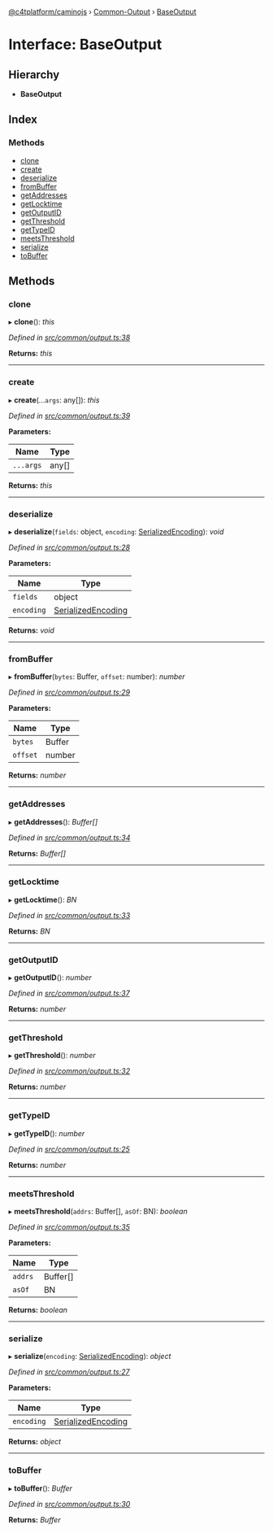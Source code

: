 [@c4tplatform/caminojs](../api.md) › [Common-Output](../modules/common_output.md) › [BaseOutput](common_output.baseoutput.md)

# Interface: BaseOutput

## Hierarchy

* **BaseOutput**

## Index

### Methods

* [clone](common_output.baseoutput.md#clone)
* [create](common_output.baseoutput.md#create)
* [deserialize](common_output.baseoutput.md#deserialize)
* [fromBuffer](common_output.baseoutput.md#frombuffer)
* [getAddresses](common_output.baseoutput.md#getaddresses)
* [getLocktime](common_output.baseoutput.md#getlocktime)
* [getOutputID](common_output.baseoutput.md#getoutputid)
* [getThreshold](common_output.baseoutput.md#getthreshold)
* [getTypeID](common_output.baseoutput.md#gettypeid)
* [meetsThreshold](common_output.baseoutput.md#meetsthreshold)
* [serialize](common_output.baseoutput.md#serialize)
* [toBuffer](common_output.baseoutput.md#tobuffer)

## Methods

###  clone

▸ **clone**(): *this*

*Defined in [src/common/output.ts:38](https://github.com/chain4travel/caminojs/blob/8077d740/src/common/output.ts#L38)*

**Returns:** *this*

___

###  create

▸ **create**(...`args`: any[]): *this*

*Defined in [src/common/output.ts:39](https://github.com/chain4travel/caminojs/blob/8077d740/src/common/output.ts#L39)*

**Parameters:**

Name | Type |
------ | ------ |
`...args` | any[] |

**Returns:** *this*

___

###  deserialize

▸ **deserialize**(`fields`: object, `encoding`: [SerializedEncoding](../modules/utils_serialization.md#serializedencoding)): *void*

*Defined in [src/common/output.ts:28](https://github.com/chain4travel/caminojs/blob/8077d740/src/common/output.ts#L28)*

**Parameters:**

Name | Type |
------ | ------ |
`fields` | object |
`encoding` | [SerializedEncoding](../modules/utils_serialization.md#serializedencoding) |

**Returns:** *void*

___

###  fromBuffer

▸ **fromBuffer**(`bytes`: Buffer, `offset`: number): *number*

*Defined in [src/common/output.ts:29](https://github.com/chain4travel/caminojs/blob/8077d740/src/common/output.ts#L29)*

**Parameters:**

Name | Type |
------ | ------ |
`bytes` | Buffer |
`offset` | number |

**Returns:** *number*

___

###  getAddresses

▸ **getAddresses**(): *Buffer[]*

*Defined in [src/common/output.ts:34](https://github.com/chain4travel/caminojs/blob/8077d740/src/common/output.ts#L34)*

**Returns:** *Buffer[]*

___

###  getLocktime

▸ **getLocktime**(): *BN*

*Defined in [src/common/output.ts:33](https://github.com/chain4travel/caminojs/blob/8077d740/src/common/output.ts#L33)*

**Returns:** *BN*

___

###  getOutputID

▸ **getOutputID**(): *number*

*Defined in [src/common/output.ts:37](https://github.com/chain4travel/caminojs/blob/8077d740/src/common/output.ts#L37)*

**Returns:** *number*

___

###  getThreshold

▸ **getThreshold**(): *number*

*Defined in [src/common/output.ts:32](https://github.com/chain4travel/caminojs/blob/8077d740/src/common/output.ts#L32)*

**Returns:** *number*

___

###  getTypeID

▸ **getTypeID**(): *number*

*Defined in [src/common/output.ts:25](https://github.com/chain4travel/caminojs/blob/8077d740/src/common/output.ts#L25)*

**Returns:** *number*

___

###  meetsThreshold

▸ **meetsThreshold**(`addrs`: Buffer[], `asOf`: BN): *boolean*

*Defined in [src/common/output.ts:35](https://github.com/chain4travel/caminojs/blob/8077d740/src/common/output.ts#L35)*

**Parameters:**

Name | Type |
------ | ------ |
`addrs` | Buffer[] |
`asOf` | BN |

**Returns:** *boolean*

___

###  serialize

▸ **serialize**(`encoding`: [SerializedEncoding](../modules/utils_serialization.md#serializedencoding)): *object*

*Defined in [src/common/output.ts:27](https://github.com/chain4travel/caminojs/blob/8077d740/src/common/output.ts#L27)*

**Parameters:**

Name | Type |
------ | ------ |
`encoding` | [SerializedEncoding](../modules/utils_serialization.md#serializedencoding) |

**Returns:** *object*

___

###  toBuffer

▸ **toBuffer**(): *Buffer*

*Defined in [src/common/output.ts:30](https://github.com/chain4travel/caminojs/blob/8077d740/src/common/output.ts#L30)*

**Returns:** *Buffer*
